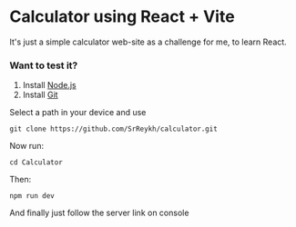 # Calculator using React + Vite

It's just a simple calculator web-site as a challenge for me, to learn React.

### Want to test it?

1. Install <a href="https://nodejs.org/en" target="_blank">Node.js</a>
2. Install <a href="https://git-scm.com/" target="_blank">Git</a>

Select a path in your device and use

```console
git clone https://github.com/SrReykh/calculator.git
```

Now run:
```console
cd Calculator
```

Then:
```console
npm run dev
```

And finally just follow the server link on console